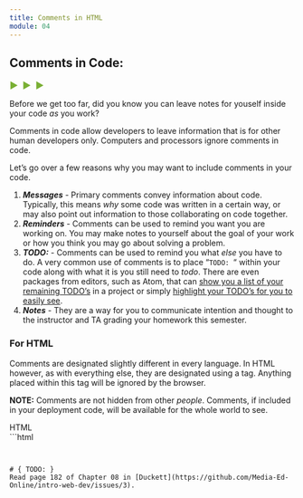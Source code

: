 ```yaml
---
title: Comments in HTML
module: 04
---
```


## Comments in Code:
<span style="color: #79AF33; font-size: medium; font-weight: bold">▶ &nbsp;▶  &nbsp;▶</span>

Before we get too far, did you know you can leave notes for youself inside your code _as_ you work?

Comments in code allow developers to leave information that is for other human developers only. Computers and processors ignore comments in code.

Let’s go over a few reasons why you may want to include comments in your code.

1. **_Messages_** - Primary comments convey information about code. Typically, this means _why_ some code was written in a certain way, or may also point out information to those collaborating on code together.
2. **_Reminders_** - Comments can be used to remind you want you are working on. You may make notes to yourself about the goal of your work or how you think you may go about solving a problem.
3. **_TODO:_** - Comments can be used to remind you what _else_ you have to do. A very common use of comments is to place “`TODO: `“ within your code along with what it is you still need to _todo_. There are even packages from editors, such as Atom, that can [show you a list of your remaining TODO’s](https://atom.io/packages/todo-show) in a project or simply [highlight your TODO’s for you to easily see](https://github.com/atom/language-todo).
4. **_Notes_** - They are a way for you to communicate intention and thought to the instructor and TA grading your homework this semester.

### For HTML
Comments are designated slightly different in every language. In HTML however, as with everything else, they are designated using a tag. Anything placed within this tag will be ignored by the browser.

**NOTE:** Comments are not hidden from other _people_. Comments, if included in your deployment code, will be available for the whole world to see.

<div id="code-heading">HTML</div>
```html
<!-- This is an HTML comment -->
<!-- Everything placed between the 'dashes' is part of the comment. -->

<!-- Comments should not span multiple lines in HTML.
        Sometimes this can cause issues for a browser's processor.

        This comment is considered as bad style. -->

<!-- Instead, -->
<!-- You should place each line of a multi-line comment within a comment tag. -->
<!-- That would be considered proper style. -->
```


# { TODO: }
Read page 182 of Chapter 08 in [Duckett](https://github.com/Media-Ed-Online/intro-web-dev/issues/3).
